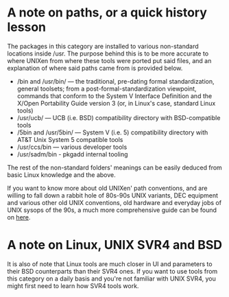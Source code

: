 # A note on paths, or a quick history lesson

The packages in this category are installed to various non-standard locations
inside /usr. The purpose behind this is to be more accurate to where UNIXen from
where these tools were ported put said files, and an explanation of where said paths
came from is provided below.

- /bin and /usr/bin/ — the traditional, pre-dating formal standardization, general toolsets; 
from a post-formal-standardization viewpoint, commands that conform to the System V Interface 
Definition and the X/Open Portability Guide version 3 (or, in Linux's case, standard Linux tools)
- /usr/ucb/ — UCB (i.e. BSD) compatibility directory with BSD-compatible tools
- /5bin and /usr/5bin/ — System V (i.e. 5) compatibility directory with AT&T Unix System 5 compatible
tools
- /usr/ccs/bin — various developer tools
- /usr/sadm/bin - pkgadd internal tooling

The rest of the non-standard folders' meanings can be easily deduced from basic Linux knowledge and the
above.

If you want to know more about old UNIXen' path conventions, and are willing to fall down a rabbit hole
of 80s-90s UNIX variants, DEC equipment and various other old UNIX conventions, old hardware and everyday 
jobs of UNIX sysops of the 90s, a much more comprehensive guide can be found on [here](https://unix.stackexchange.com/a/448799/5132).

# A note on Linux, UNIX SVR4 and BSD

It is also of note that Linux tools are much closer in UI and parameters to their BSD counterparts than
their SVR4 ones. If you want to use tools from this category on a daily basis and you're not familiar
with UNIX SVR4, you might first need to learn how SVR4 tools work.
